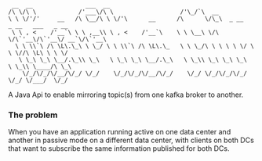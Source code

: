      __  __               ___  __                                                            
    /\ \/\ \            /'___\/\ \                   /'\_/`\  __                             
    \ \ \/'/'     __   /\ \__/\ \ \/'\      __      /\      \/\_\  _ __   _ __   ___   _ __  
     \ \ , <    /'__`\ \ \ ,__\\ \ , <    /'__`\    \ \ \__\ \/\ \/\`'__\/\`'__\/ __`\/\`'__\
      \ \ \\`\ /\ \L\.\_\ \ \_/ \ \ \\`\ /\ \L\.\_   \ \ \_/\ \ \ \ \ \/ \ \ \//\ \L\ \ \ \/ 
       \ \_\ \_\ \__/.\_\\ \_\   \ \_\ \_\ \__/.\_\   \ \_\\ \_\ \_\ \_\  \ \_\\ \____/\ \_\ 
        \/_/\/_/\/__/\/_/ \/_/    \/_/\/_/\/__/\/_/    \/_/ \/_/\/_/\/_/   \/_/ \/___/  \/_/ 
                                                                                
A Java Api to enable mirroring topic(s) from one kafka broker to another.

### The problem

When you have an application running active on one data center and another in passive mode on a different data center, 
with clients on both DCs that want to subscribe the same information published for both DCs.